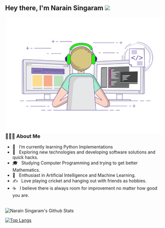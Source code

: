 <h2> Hey there, I'm Narain Singaram <img src="https://github.com/souvikguria98/souvikguria98/blob/master/Hi.gif" width="25"></h2>
<img align="right" alt="GIF" src="https://raw.githubusercontent.com/devSouvik/devSouvik/master/gif3.gif" width="500"/>

<h3> 👨🏻‍💻 About Me </h3>

- 🔭 &nbsp; I’m currently learning Python Implementations
- 🤔 &nbsp; Exploring new technologies and developing software solutions and quick hacks.
- 🎓 &nbsp; Studying Computer Programming and trying to get better Mathematics.
- 🌱 &nbsp; Enthusiast in Artificial Intelligence and Machine Learning.
- ✍️ &nbsp; Love playing cricket and hanging out with friends as hobbies.
- ☕ &nbsp; I believe there is always room for improvement no matter how good you are.

<br>

<img align="center" src="https://github-readme-stats.vercel.app/api?username=Narain-Singaram&include_all_commits=true&count_private=true&show_icons=true&line_height=20&title_color=7A7ADB&icon_color=2234AE&text_color=D3D3D3&bg_color=0,000000,130F40" alt="Narain Singaram's Github Stats">

[![Top Langs](https://github-readme-stats.vercel.app/api/top-langs/?username=Narain-Singaram&count-private=true)](https://github.com/Narain-Singaram/github-readme-stats)




